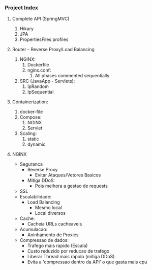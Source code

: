 ### Project Index

1. Complete API (SpringMVC)
   1. Hikary
   2. JPA
   3. PropertiesFiles profiles


2. Router - Reverse Proxy/Load Balancing
   1. NGINX:
      1. Dockerfile 
      2. nginx.conf:
         1. All phases commented sequentially
   2. SRC (JavaApp - Servlets):
         1. IpRandom
         2. IpSequential


3. Containerization: 
   1. docker-file 
   2. Compose:
      1. NGINX
      2. Servlet
   3. Scaling:
      1. static
      2. dynamic


4. NGINX
   * Seguranca
     * Reverse Proxy
       * Evitar Ataques/Vetores Basicos
     * Mitiga DDoS:
       * Pois melhora a gestao de requests
   * SSL
   * Escalabilidade:
     * Load Balancing
       * Mesmo local
       * Local diversos
   * Cache:
     * Cacheia URLs cacheaveis
   * Acumulacao:
     * Aninhamento de Proxies
   * Compressao de dados:
     * Trafego mais rapido (Escala)
     * Custo reduzido por reducao de trafego
     * Liberar Thread mais rapido (mitiga DDoS)
     * Evita a 'compressao dentro da API' o que gasta mais cpu
